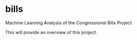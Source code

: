 # bills
Machine Learning Analysis of the Congressional Bills Project

This will provide an overview of this project.
